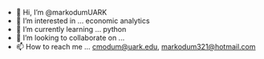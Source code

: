 - 👋 Hi, I’m @markodumUARK
- 👀 I’m interested in ... economic analytics
- 🌱 I’m currently learning ... python
- 💞️ I’m looking to collaborate on ...
- 📫 How to reach me ... cmodum@uark.edu, markodum321@hotmail.com

<!---
markodumUARK/markodumUARK is a ✨ special ✨ repository because its `README.md` (this file) appears on your GitHub profile.
You can click the Preview link to take a look at your changes.
--->
